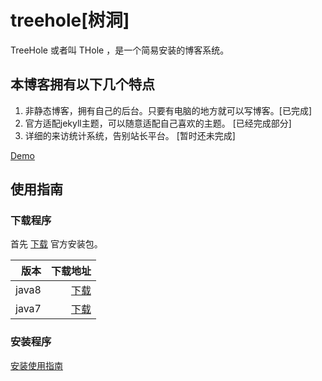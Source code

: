 # treehole[树洞]

TreeHole 或者叫 THole ，是一个简易安装的博客系统。 

## 本博客拥有以下几个特点

1. 非静态博客，拥有自己的后台。只要有电脑的地方就可以写博客。[已完成]
2. 官方适配jekyll主题，可以随意适配自己喜欢的主题。 [已经完成部分]
3. 详细的来访统计系统，告别站长平台。 [暂时还未完成]

[Demo](http://blog.zhangyingwei.com)

## 使用指南

### 下载程序
首先 [下载](http://orgr5bpmh.bkt.clouddn.com/treehole-0.0.1-SNAPSHOT.zip) 官方安装包。

|版本|下载地址|
|-:|-:|
|java8| [下载](http://orgr5bpmh.bkt.clouddn.com/treehole-0.0.1-SNAPSHOT.zip)|
|java7| [下载](http://orgr5bpmh.bkt.clouddn.com/treehole-0.0.1-SNAPSHOT-jdk7.zip)|

### 安装程序
[安装使用指南](http://zhangyingwei.com:4001/articles/5)


